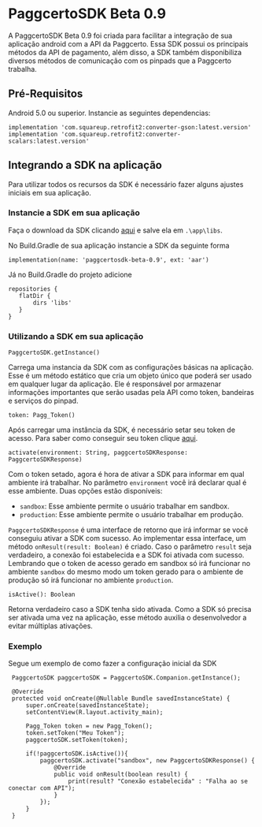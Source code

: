 # PaggcertoSDK Beta 0.9

A PaggcertoSDK Beta 0.9 foi criada para facilitar a integração de sua aplicação android com a API da Paggcerto. Essa SDK possui os principais métodos da API de pagamento, além disso, a SDK também disponibiliza diversos métodos de comunicação com os pinpads que a Paggcerto trabalha.

## Pré-Requisitos

Android 5.0 ou superior.
Instancie as seguintes dependencias:
```
implementation 'com.squareup.retrofit2:converter-gson:latest.version'
implementation 'com.squareup.retrofit2:converter-scalars:latest.version'
```

## Integrando a SDK na aplicação

Para utilizar todos os recursos da SDK é necessário fazer alguns ajustes iniciais em sua aplicação.

### Instancie a SDK em sua aplicação

Faça o download da SDK clicando [aqui](#) e salve ela em ```.\app\libs```.

No Build.Gradle de sua aplicação instancie a SDK da seguinte forma
```
implementation(name: 'paggcertosdk-beta-0.9', ext: 'aar')
```
Já no Build.Gradle do projeto adicione
```
repositories {
   flatDir {
       dirs 'libs'
   }
}
```

### Utilizando a SDK em sua aplicação

```PaggcertoSDK.getInstance()```

Carrega uma instancia da SDK com as configurações básicas na aplicação. 
Esse é um método estático que cria um objeto único que poderá ser usado em qualquer lugar da aplicação. 
Ele é responsável por armazenar informações importantes que serão usadas pela API como token, bandeiras e serviços do pinpad.

```token: Pagg_Token()```

Após carregar uma instância da SDK, é necessário setar seu token de acesso. 
Para saber como conseguir seu token clique [aqui](https://desenvolvedor.paggcerto.com.br/v2/account/).

```activate(environment: String, paggcertoSDKResponse: PaggcertoSDKResponse)```

Com o token setado, agora é hora de ativar a SDK para informar em qual ambiente irá trabalhar. 
No parâmetro ```environment``` você irá declarar qual é esse ambiente. Duas opções estão disponíveis:

* ```sandbox```: Esse ambiente permite o usuário trabalhar em sandbox.
* ```production```: Esse ambiente permite o usuário trabalhar em produção.

```PaggcertoSDKResponse``` é uma interface de retorno que irá informar se você conseguiu ativar a SDK com sucesso. 
Ao implementar essa interface, um método ```onResult(result: Boolean)``` é criado. 
Caso o parâmetro ```result``` seja verdadeiro, a conexão foi estabelecida e a SDK foi ativada com sucesso. 
Lembrando que o token de acesso gerado em sandbox só irá funcionar no ambiente ```sandbox``` do mesmo modo um token gerado para o ambiente de produção só irá funcionar no ambiente ```production```.

```isActive(): Boolean```

Retorna verdadeiro caso a SDK tenha sido ativada. 
Como a SDK só precisa ser ativada uma vez na aplicação, esse método auxilia o desenvolvedor a evitar múltiplas ativações.


### Exemplo

Segue um exemplo de como fazer a configuração inicial da SDK

```
 PaggcertoSDK paggcertoSDK = PaggcertoSDK.Companion.getInstance();
    
 @Override
 protected void onCreate(@Nullable Bundle savedInstanceState) {
     super.onCreate(savedInstanceState);
     setContentView(R.layout.activity_main);

     Pagg_Token token = new Pagg_Token();
     token.setToken("Meu Token");
     paggcertoSDK.setToken(token);
        
     if(!paggcertoSDK.isActive()){
         paggcertoSDK.activate("sandbox", new PaggcertoSDKResponse() {
             @Override
             public void onResult(boolean result) {
                 print(result? "Conexão estabelecida" : "Falha ao se conectar com API");
             }
         });    
     }
 }
```
